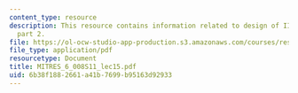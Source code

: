 ```yaml
---
content_type: resource
description: This resource contains information related to design of IIR digital filters,
  part 2.
file: https://ol-ocw-studio-app-production.s3.amazonaws.com/courses/res-6-008-digital-signal-processing-spring-2011/6b38f1882661a41b7699b95163d92933_MITRES_6_008S11_lec15.pdf
file_type: application/pdf
resourcetype: Document
title: MITRES_6_008S11_lec15.pdf
uid: 6b38f188-2661-a41b-7699-b95163d92933
---
```


